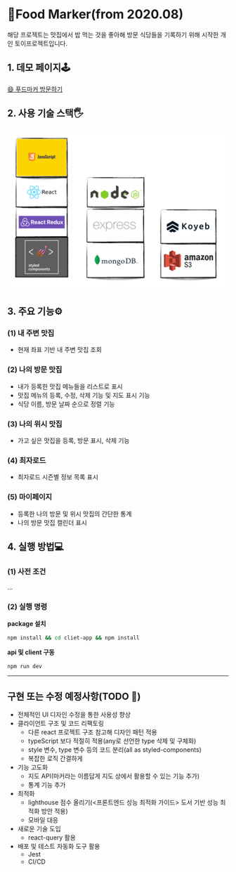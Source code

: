 # 🍗Food Marker(from 2020.08)

해당 프로젝트는 맛집에서 밥 먹는 것을 좋아해 방문 식당들을 기록하기 위해 시작한 개인 토이프로젝트입니다.

## 1. 데모 페이지🕹️

<a href="https://food-marker-yeomkyeorae.koyeb.app/" target="_blank">😄 푸드마커 방문하기</a>

## 2. 사용 기술 스택🖐

![기술 스택](./readme-images/skill_stack.png)

## 3. 주요 기능⚙️

### (1) 내 주변 맛집

- 현재 좌표 기반 내 주변 맛집 조회

### (2) 나의 방문 맛집

- 내가 등록한 맛집 메뉴들을 리스트로 표시
- 맛집 메뉴의 등록, 수정, 삭제 기능 및 지도 표시 기능
- 식당 이름, 방문 날짜 순으로 정렬 기능

### (3) 나의 위시 맛집

- 가고 싶은 맛집을 등록, 방문 표시, 삭제 기능

### (4) 최자로드

- 최자로드 시즌별 정보 목록 표시

### (5) 마이페이지

- 등록한 나의 방문 및 위시 맛집의 간단한 통계
- 나의 방문 맛집 캘린더 표시

## 4. 실행 방법💻

### (1) 사전 조건

...

### (2) 실행 명령

<b>package 설치</b>

```bash
npm install && cd cliet-app && npm install
```

<b>api 및 client 구동</b>

```bash
npm run dev
```

<hr>

## 구현 또는 수정 예정사항(TODO 📆)

- 전체적인 UI 디자인 수정을 통한 사용성 향상
- 클라이언트 구조 및 코드 리팩토링
  - 다른 react 프로젝트 구조 참고해 디자인 패턴 적용
  - typeScript 보다 적절히 적용(any로 선언한 type 삭제 및 구체화)
  - style 변수, type 변수 등의 코드 분리(all as styled-components)
  - 복잡한 로직 간결하게
- 기능 고도화
  - 지도 API(마커라는 이름답게 지도 상에서 활용할 수 있는 기능 추가)
  - 통계 기능 추가
- 최적화
  - lighthouse 점수 올리기(<프론트엔드 성능 최적화 가이드> 도서 기반 성능 최적화 방안 적용)
  - 모바일 대응
- 새로운 기술 도입
  - react-query 활용
- 배포 및 테스트 자동화 도구 활용
  - Jest
  - CI/CD
